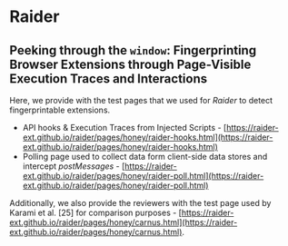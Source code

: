 # Raider
## Peeking through the ``window``: Fingerprinting Browser Extensions through Page-Visible Execution Traces and Interactions

Here, we provide with the test pages that we used for _Raider_ to detect fingerprintable extensions.
 - API hooks & Execution Traces from Injected Scripts - [https://raider-ext.github.io/raider/pages/honey/raider-hooks.html](https://raider-ext.github.io/raider/pages/honey/raider-hooks.html)
 - Polling page used to collect data form client-side data stores and intercept _postMessages_ - [https://raider-ext.github.io/raider/pages/honey/raider-poll.html](https://raider-ext.github.io/raider/pages/honey/raider-poll.html)

 Additionally, we also provide the reviewers with the test page used by Karami et al. [25] for comparison purposes - [https://raider-ext.github.io/raider/pages/honey/carnus.html](https://raider-ext.github.io/raider/pages/honey/carnus.html). 